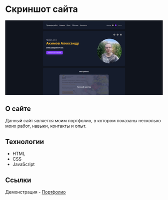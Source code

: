 # Скриншот сайта

![Product Screenshot](assets/resources/img/screenshot.png)

## О сайте

Данный сайт является моим портфолио, в котором показаны несколько моих работ, навыки, контакты и опыт.

## Технологии

- HTML
- CSS
- JavaScript

## Ссылки

Демонстрация - [Портфолио](https://kustiche.github.io/Dark-Portfolio/)
